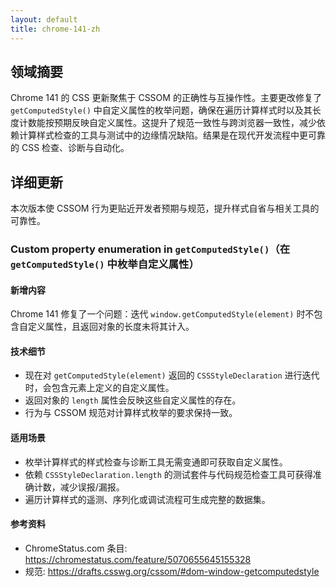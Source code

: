 ```yaml
---
layout: default
title: chrome-141-zh
---
```


## 领域摘要

Chrome 141 的 CSS 更新聚焦于 CSSOM 的正确性与互操作性。主要更改修复了 `getComputedStyle()` 中自定义属性的枚举问题，确保在遍历计算样式时以及其长度计数能按预期反映自定义属性。这提升了规范一致性与跨浏览器一致性，减少依赖计算样式检查的工具与测试中的边缘情况缺陷。结果是在现代开发流程中更可靠的 CSS 检查、诊断与自动化。

## 详细更新

本次版本使 CSSOM 行为更贴近开发者预期与规范，提升样式自省与相关工具的可靠性。

### Custom property enumeration in `getComputedStyle()`（在 `getComputedStyle()` 中枚举自定义属性）

#### 新增内容
Chrome 141 修复了一个问题：迭代 `window.getComputedStyle(element)` 时不包含自定义属性，且返回对象的长度未将其计入。

#### 技术细节
- 现在对 `getComputedStyle(element)` 返回的 `CSSStyleDeclaration` 进行迭代时，会包含元素上定义的自定义属性。
- 返回对象的 `length` 属性会反映这些自定义属性的存在。
- 行为与 CSSOM 规范对计算样式枚举的要求保持一致。

#### 适用场景
- 枚举计算样式的样式检查与诊断工具无需变通即可获取自定义属性。
- 依赖 `CSSStyleDeclaration.length` 的测试套件与代码规范检查工具可获得准确计数，减少误报/漏报。
- 遍历计算样式的遥测、序列化或调试流程可生成完整的数据集。

#### 参考资料
- ChromeStatus.com 条目: https://chromestatus.com/feature/5070655645155328
- 规范: https://drafts.csswg.org/cssom/#dom-window-getcomputedstyle
